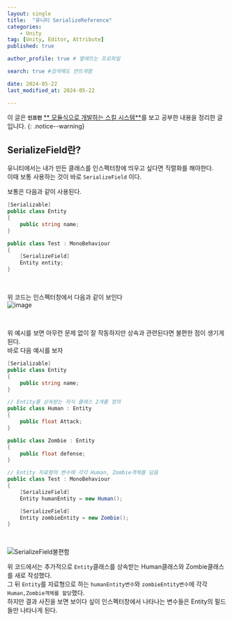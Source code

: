 ```yaml
---
layout: single
title:  "유니티 SerializeReference"
categories: 
    - Unity
tag: [Unity, Editor, Attribute]
published: true

author_profile: true # 옆에뜨는 프로파일

search: true #검색해도 안뜨게함

date: 2024-05-22
last_modified_at: 2024-05-22

---
```

이 글은 **`인프런`** [** 모듈식으로 개발하는 스킬 시스템**](https://www.inflearn.com/course/%EC%9C%A0%EB%8B%88%ED%8B%B0-%EB%AA%A8%EB%93%88%EC%8B%9D-%EC%8A%A4%ED%82%AC-%EC%8B%9C%EC%8A%A4%ED%85%9C)를 보고 공부한 내용을 정리한 글입니다.
{: .notice--warning}

## SerializeField란?
유니티에서는 내가 만든 클래스를 인스펙터창에 띄우고 싶다면 직렬화를 해야한다. <br>
이때 보통 사용하는 것이 바로 `SerializeField` 이다. <br>

보통은 다음과 같이 사용된다.
```cs
[Serializable]
public class Entity
{
    public string name;
}

public class Test : MonoBehaviour
{
    [SerializeField]
    Entity entity;
}
```

<br>

위 코드는 인스펙터창에서 다음과 같이 보인다 <br>
![image](https://github.com/novicehog/comments/assets/131991619/5b9f11dc-26a0-4f9e-8b15-87b39f1d1ee3)

<br>

위 예시를 보면 아무런 문제 없이 잘 작동하지만 상속과 관련된다면 불편한 점이 생기게 된다. <br>
바로 다음 예시를 보자

```cs
[Serializable]
public class Entity
{
    public string name;
}

// Entity를 상속받는 자식 클래스 2개를 정의
public class Human : Entity
{
    public float Attack;
}

public class Zombie : Entity
{
    public float defense;
}

// Entity 자료형의 변수에 각각 Human, Zombie객체를 담음
public class Test : MonoBehaviour
{
    [SerializeField]
    Entity humanEntity = new Human();

    [SerializeField]
    Entity zombieEntity = new Zombie();
}
```
<br>

![SerializeField불편함](https://github.com/novicehog/comments/assets/131991619/54f4b7f6-0dc9-4b19-b1ed-cb1fad66db6c)

위 코드에서는 추가적으로 `Entity`클래스를 상속받는 Human클래스와 Zombie클래스를 새로 작성했다.<br>
그 뒤 `Entity`를 자료형으로 하는 `humanEntity변수`와 `zombieEntity변수`에 각각 `Human,Zombie객체를 할당`했다.<br>
하지만 결과 사진을 보면 보이다 싶이 인스펙터창에서 나타나는 변수들은 Entity의 필드들만 나타나게 된다.



